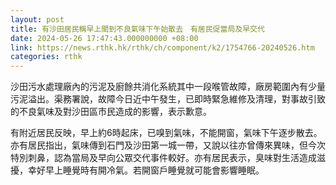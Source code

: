 ```yaml
---
layout: post
title: 有沙田居民稱早上聞到不良氣味下午始散去　有居民促當局及早交代
date: 2024-05-26 17:47:43.000000000 +08:00
link: https://news.rthk.hk/rthk/ch/component/k2/1754766-20240526.htm
categories: rthk
---
```


沙田污水處理廠內的污泥及廚餘共消化系統其中一段喉管故障，廠房範圍內有少量污泥溢出。渠務署說，故障今日近中午發生，已即時緊急維修及清理，對事故引致的不良氣味及對沙田區市民造成的影響，表示歉意。

有附近居民反映，早上約6時起床，已嗅到氣味，不能開窗，氣味下午逐步散去。亦有居民指出，氣味傳到石門及沙田第一城一帶，又說以往亦曾傳來異味，但今次特別刺鼻，認為當局及早向公眾交代事件較好。亦有居民表示，臭味對生活造成滋擾，幸好早上睡覺時有開冷氣。若開窗戶睡覺就可能會影響睡眠。

